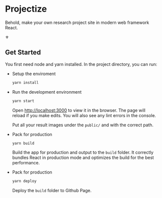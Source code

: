 # Projectize

Behold, make your own research project site in modern web framework React.

:fleur_de_lis:

## Get Started

You first need node and yarn installed.
In the project directory, you can run:

- Setup the enviroment

    ```bash
    yarn install
    ```

- Run the development environment

    ```bash
    yarn start
    ```

    Open [http://localhost:3000](http://localhost:3000) to view it in the browser.
    The page will reload if you make edits. You will also see any lint errors in the console.

    Put all your result images under the `public/` and with the correct path.

- Pack for production

    ```bash
    yarn build
    ```

    Build the app for production and output to the `build` folder.
    It correctly bundles React in production mode and optimizes the build for the best performance.

- Pack for production


    ```bash
    yarn deploy
    ```

    Deploy the `build` folder to Github Page.
